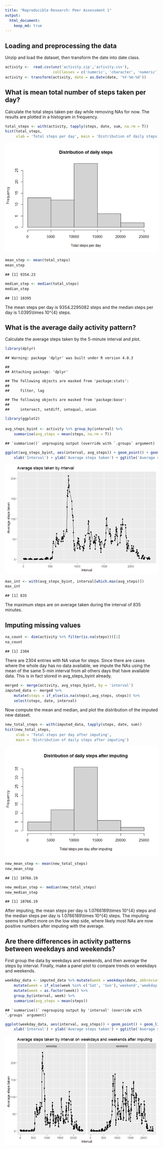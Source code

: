 ```yaml
---
title: "Reproducible Research: Peer Assessment 1"
output: 
  html_document:
    keep_md: true
---
```



## Loading and preprocessing the data

Unzip and load the dataset, then transform the date into date class.


```r
activity <-  read.csv(unz('activity.zip','activity.csv'), 
                      colClasses = c('numeric', 'character', 'numeric'))
activity <- transform(activity, date = as.Date(date, '%Y-%m-%d'))
```

## What is mean total number of steps taken per day?

Calculate the total steps taken per day while removing NAs for now. The results are plotted in a histogram in frequency.


```r
total_steps <- with(activity, tapply(steps, date, sum, na.rm = T))
hist(total_steps, 
     xlab = 'Total steps per day', main = 'Distribution of daily steps')
```

![](PA1_template_files/figure-html/unnamed-chunk-2-1.png)<!-- -->

```r
mean_step <- mean(total_steps)
mean_step
```

```
## [1] 9354.23
```

```r
median_step <- median(total_steps)
median_step
```

```
## [1] 10395
```
The mean steps per day is 9354.2295082 steps and the median steps per day is 1.0395\times 10^{4} steps.

## What is the average daily activity pattern?

Calculate the average steps taken by the 5-minute interval and plot.


```r
library(dplyr)
```

```
## Warning: package 'dplyr' was built under R version 4.0.3
```

```
## 
## Attaching package: 'dplyr'
```

```
## The following objects are masked from 'package:stats':
## 
##     filter, lag
```

```
## The following objects are masked from 'package:base':
## 
##     intersect, setdiff, setequal, union
```

```r
library(ggplot2)

avg_steps_byint <- activity %>% group_by(interval) %>% 
    summarise(avg_steps = mean(steps, na.rm = T))
```

```
## `summarise()` ungrouping output (override with `.groups` argument)
```

```r
ggplot(avg_steps_byint, aes(interval, avg_steps)) + geom_point() + geom_line() + 
    xlab('Interval') + ylab('Average steps taken') + ggtitle('Average steps taken by interval')
```

![](PA1_template_files/figure-html/unnamed-chunk-3-1.png)<!-- -->

```r
max_int <- with(avg_steps_byint, interval[which.max(avg_steps)])
max_int
```

```
## [1] 835
```

The maximum steps are on average taken during the interval of 835 minutes.

## Imputing missing values


```r
na_count <- dim(activity %>% filter(is.na(steps)))[1]
na_count
```

```
## [1] 2304
```
There are 2304 entries with NA value for steps. Since there are cases where the whole day has no data available, we impute the NAs using the mean of the same 5-min interval from all others days that have available data. This is in fact stored in avg_steps_byint already.


```r
merged <- merge(activity, avg_steps_byint, by = 'interval')
imputed_data <- merged %>% 
    mutate(steps = if_else(is.na(steps),avg_steps, steps)) %>%
    select(steps, date, interval)
```

Now compute the mean and median, and plot the distribution of the imputed new dataset.


```r
new_total_steps <- with(imputed_data, tapply(steps, date, sum))
hist(new_total_steps,  
     xlab = 'Total steps per day after imputing', 
     main = 'Distribution of daily steps after imputing')
```

![](PA1_template_files/figure-html/unnamed-chunk-6-1.png)<!-- -->

```r
new_mean_step <- mean(new_total_steps)
new_mean_step
```

```
## [1] 10766.19
```

```r
new_median_step <- median(new_total_steps)
new_median_step
```

```
## [1] 10766.19
```
After imputing, the mean steps per day is 1.0766189\times 10^{4} steps and the median steps per day is 1.0766189\times 10^{4} steps. The imputing seems to affect more on the low step side, where likely most NAs are now positive numbers after imputing with the average.

## Are there differences in activity patterns between weekdays and weekends?

First group the data by weekdays and weekends, and then average the steps by interval. Finally, make a panel plot to compare trends on weekdays and weekends.


```r
weekday_data <- imputed_data %>% mutate(week = weekdays(date, abbreviate = T)) %>% 
    mutate(week = if_else(week %in% c('Sat', 'Sun'),'weekend','weekday')) %>%  
    mutate(week = as.factor(week)) %>%
    group_by(interval, week) %>%
    summarise(avg_steps = mean(steps))
```

```
## `summarise()` regrouping output by 'interval' (override with `.groups` argument)
```

```r
ggplot(weekday_data, aes(interval, avg_steps)) + geom_point() + geom_line() + facet_grid(.~week) +
    xlab('Interval') + ylab('Average steps taken') + ggtitle('Average steps taken by interval on weekdays and weekends after imputing')
```

![](PA1_template_files/figure-html/unnamed-chunk-7-1.png)<!-- -->
